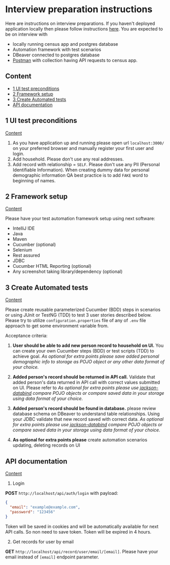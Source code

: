 # Interview preparation instructions

Here are instructions on interview preparations. If you haven't deployed application locally then please follow instructions [here](my_support/local_deployment_instructions.md). You are expected to be on interview with

- locally running census app and postgres database
- Automation framework with test scenarios
- DBeaver connected to postgres database
- [Postman](https://www.postman.com/) with collection having API requests to census app.

## Content

- [1 UI test preconditions](#1-ui-test-preconditions)
- [2 Framework setup](#2-framework-setup)
- [3 Create Automated tests](#3-create-automated-tests)
- [API documentation](#api-documentation)

## 1 UI test preconditions

[Content](#content)

1. As you have application up and running please open url `localhost:3000/` on your preferred browser and manually register your first user and login.
2. Add household. Please don't use any real addresses.
3. Add record with relationship = `SELF`. Please don't use any PII (Personal Identifiable Information). When creating dummy data for personal demographic information QA best practice is to add `FAKE` word to beginning of names.

## 2 Framework setup

[Content](#content)

Please have your test automation framework setup using next software:

- IntelliJ IDE
- Java
- Maven
- Cucumber (optional)
- Selenium
- Rest assured
- JDBC
- Cucumber HTML Reporting (optional)
- Any screenshot taking library/dependency (optional)

## 3 Create Automated tests

[Content](#content)

Please create reusable parameterized Cucumber (BDD) steps in scenarios or using JUnit or TestNG (TDD) to test 3 user stories described below. Please try to utilize `configuration.properties` file of any of `.env` file approach to get some environment variable from.

Acceptance criteria:

1. **User should be able to add new person record to household on UI.**
   You can create your own Cucumber steps (BDD) or test scripts (TDD) to achieve goal. _As optional for extra points please save added personal demographic info to storage as POJO object or any other data format of your choice._

2. **Added person's record should be returned in API call.** Validate that added person's data returned in API call with correct values submitted on UI. Please refer to _As optional for extra points please use [jackson-databind](https://github.com/FasterXML/jackson-databind) compare POJO objects or compare saved data in your storage using data format of your choice._

3. **Added person's record should be found in database.** please review database schema on DBeaver to understand table relationships. Using your JDBC validate that new record saved with correct data. _As optional for extra points please use [jackson-databind](https://github.com/FasterXML/jackson-databind) compare POJO objects or compare saved data in your storage using data format of your choice._

4. **As optional for extra points please** create automation scenarios updating, deleting records on UI

## API documentation

[Content](#content)

1. Login

**POST** `http://localhost/api/auth/login` with payload:

```json
{
  "email": "example@example.com",
  "password": "123456"
}
```

Token will be saved in cookies and will be automatically available for next API calls. So non need to save token. Token will be expired in 4 hours.

2. Get records for user by email

**GET** `http://localhost/api/record/user/email/[email]`. Please have your email instead of `[email]` endpoint parameter.
